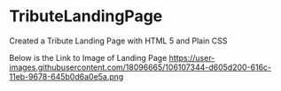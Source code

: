 # TributeLandingPage
Created a Tribute Landing Page with HTML 5 and Plain CSS

Below is the Link to Image of Landing Page
https://user-images.githubusercontent.com/18096665/106107344-d605d200-616c-11eb-9678-645b0d6a0e5a.png
